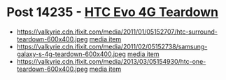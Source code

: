 # Post 14235 - [HTC Evo 4G Teardown](https://www.ifixit.com/News/14235/htc-evo-4g-teardown)

- https://valkyrie.cdn.ifixit.com/media/2011/01/05152707/htc-surround-teardown-600x400.jpeg [media item](media-28491.md)
- https://valkyrie.cdn.ifixit.com/media/2011/02/05152738/samsung-galaxy-s-4g-teardown-600x400.jpeg [media item](media-28483.md)
- https://valkyrie.cdn.ifixit.com/media/2013/03/05154930/htc-one-teardown-600x400.jpeg [media item](media-28185.md)